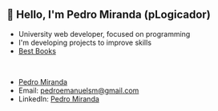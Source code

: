 ## 👋 Hello, I'm Pedro Miranda (pLogicador)

- University web developer, focused on programming
- I'm developing projects to improve skills
- [Best Books](https://plogicador.github.io/My_Favorite_Books/)

<div></br></div>

- [Pedro Miranda](https://github.com/pLogicador)
- Email: pedroemanuelsm@gmail.com
- LinkedIn: [Pedro Miranda](https://www.linkedin.com/in/pedroesm/)
